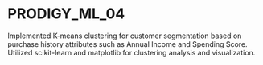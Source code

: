 # PRODIGY_ML_04
Implemented K-means clustering for customer segmentation based on purchase history attributes such as Annual Income and Spending Score. Utilized scikit-learn and matplotlib for clustering analysis and visualization.
